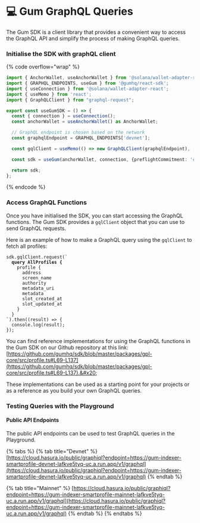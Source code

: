 # 💻 Gum GraphQL Queries

The Gum SDK is a client library that provides a convenient way to access the GraphQL API and simplify the process of making GraphQL queries.

### Initialise the SDK with graphQL client

{% code overflow="wrap" %}
```typescript
import { AnchorWallet, useAnchorWallet } from '@solana/wallet-adapter-react';
import { GRAPHQL_ENDPOINTS, useGum } from '@gumhq/react-sdk';
import { useConnection } from '@solana/wallet-adapter-react';
import { useMemo } from 'react';
import { GraphQLClient } from "graphql-request";

export const useGumSDK = () => {
  const { connection } = useConnection();
  const anchorWallet = useAnchorWallet() as AnchorWallet;

  // GraphQL endpoint is chosen based on the network
  const graphqlEndpoint = GRAPHQL_ENDPOINTS['devnet'];

  const gqlClient = useMemo(() => new GraphQLClient(graphqlEndpoint), [graphqlEndpoint]);

  const sdk = useGum(anchorWallet, connection, {preflightCommitment: 'confirmed'}, "devnet", gqlClient);

  return sdk;
};
```
{% endcode %}

### Access GraphQL Functions

Once you have initialised the SDK, you can start accessing the GraphQL functions. The Gum SDK provides a `gqlClient` object that you can use to send GraphQL requests.&#x20;

Here is an example of how to make a GraphQL query using the `gqlClient`  to fetch all profiles:&#x20;

<pre class="language-typescript"><code class="lang-typescript">sdk.gqlClient.request(`
<strong>  query AllProfiles {
</strong>    profile {
      address
      screen_name
      authority
      metadata_uri
      metadata
      slot_created_at
      slot_updated_at
    }
  }
`).then((result) => {
  console.log(result);
});
</code></pre>

You can find reference implementations for using the GraphQL functions in the Gum SDK on our Github repository at this link: [https://github.com/gumhq/sdk/blob/master/packages/gpl-core/src/profile.ts#L69-L137](https://github.com/gumhq/sdk/blob/master/packages/gpl-core/src/profile.ts#L69-L137).&#x20;

These implementations can be used as a starting point for your projects or as a reference as you build your own GraphQL queries.

### Testing Queries with the Playground

#### Public API Endpoints

The public API endpoints can be used to test GraphQL queries in the Playground.

{% tabs %}
{% tab title="Devnet" %}
[https://cloud.hasura.io/public/graphiql?endpoint=https://gum-indexer-smartprofile-devnet-lafkve5tyq-uc.a.run.app/v1/graphql](https://cloud.hasura.io/public/graphiql?endpoint=https://gum-indexer-smartprofile-devnet-lafkve5tyq-uc.a.run.app/v1/graphql)
{% endtab %}

{% tab title="Mainnet" %}
[https://cloud.hasura.io/public/graphiql?endpoint=https://gum-indexer-smartprofile-mainnet-lafkve5tyq-uc.a.run.app/v1/graphql](https://cloud.hasura.io/public/graphiql?endpoint=https://gum-indexer-smartprofile-mainnet-lafkve5tyq-uc.a.run.app/v1/graphql)
{% endtab %}
{% endtabs %}
